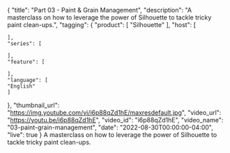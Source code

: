 {
  "title": "Part 03 - Paint & Grain Management",
  "description": "A masterclass on how to leverage the power of Silhouette to tackle tricky paint clean-ups.",
  "tagging": {
    "product": [
      "Silhouette"
    ],
    "host": [
   
    ],
    "series": [
   
    ],
    "feature": [

    ],
    "language": [
	"English"
    ]
  },
  "thumbnail_url": "https://img.youtube.com/vi/i6p88qZd1hE/maxresdefault.jpg",
  "video_url": "https://youtu.be/i6p88qZd1hE",
  "video_id": "i6p88qZd1hE",
  "video_name": "03-paint-grain-management",
  "date": "2022-08-30T00:00:00-04:00",
  "live": true
}
A masterclass on how to leverage the power of Silhouette to tackle tricky paint clean-ups.
